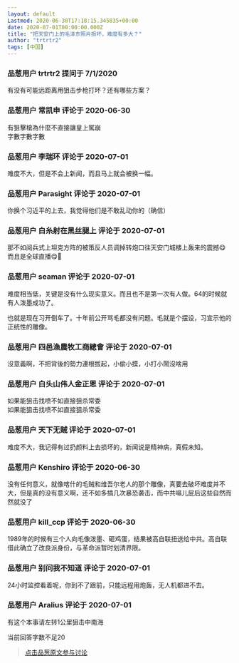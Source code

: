 ```yaml
---
layout: default
Lastmod: 2020-06-30T17:18:15.345835+00:00
date: 2020-07-01T00:00:00.000Z
title: "把天安门上的毛泽东照片损坏，难度有多大？"
author: "trtrtr2"
tags: [中国]
---
```



### 品葱用户 **trtrtr2** 提问于 7/1/2020
    
有没有可能远距离用狙击步枪打坏？还有哪些方案？
    
                

### 品葱用户 **常凯申** 评论于 2020-06-30
        
有狙擊槍為什麼不直接讓皇上駕崩  
字數字數字數
        
                

### 品葱用户 **李瑞环** 评论于 2020-07-01
        
难度不大，但是不会上新闻，而且马上就会被换一幅。
        
                

### 品葱用户 **Parasight** 评论于 2020-07-01
        
你换个习近平的上去，我觉得他们是不敢乱动你的（确信）
        
                

### 品葱用户 **白糸射在黑丝腿上** 评论于 2020-07-01
        
那不如阅兵式上坦克方阵的被策反人员调掉转炮口往天安门城楼上轰来的震撼😋而且是全球直播😋🤗
        
                

### 品葱用户 **seaman** 评论于 2020-07-01
        
难度相当低，关键是没有什么现实意义。而且也不是第一次有人做。64的时候就有人泼墨成功了。  
  
也就是现在习开倒车了。十年前公开骂毛都没有问题。毛就是个摆设，习宣示他的正统性的雕像。
        
                

### 品葱用户 **四邑漁農牧工商總會** 评论于 2020-07-01
        
沒意義啊，不把背後的勢力連根拔起，小偷小摸，小打小鬧沒啥用
        
                

### 品葱用户 **白头山伟人金正恩** 评论于 2020-07-01
        
如果能狙击找喷不如直接狙杀常委  
如果能狙击找喷不如直接狙杀常委
        
                

### 品葱用户 **天下无贼** 评论于 2020-07-01
        
难度不大，我记得有过扔颜料上去损坏的，新闻说是精神病，真假未知。
        
                

### 品葱用户 **Kenshiro** 评论于 2020-06-30
        
没有任何意义，就像喀什的毛贼和维吾尔老人的那个雕像，真要去破坏难度并不大，但是真的没有意义啊，还不如多搞几次暴恐袭击，而中共嗝儿屁后这些自然而然就没了
        
                

### 品葱用户 **kill_ccp** 评论于 2020-06-30
        
1989年的时候有三个人向毛像泼墨、砸鸡蛋，结果被高自联扭送给中共。高自联借此确立了改良派身份，与革命派暂时划清界限。
        
                

### 品葱用户 **别问我不知道** 评论于 2020-07-01
        
24小时监控看着呢，你到不了跟前，只能远程用炮轰，无人机都进不去。
        
                

### 品葱用户 **Aralius** 评论于 2020-07-01
        
有这个本事请左转1公里狙击中南海  
  
当前回答字数不足20
        
                





> [点击品葱原文参与讨论](https://pincong.rocks/question/27905)

